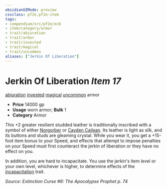 ```yaml
---
obsidianUIMode: preview
cssclass: pf2e,pf2e-item
tags:
- compendium/src/pf2e/ec6
- item/category/armor
- trait/abjuration
- trait/armor
- trait/invested
- trait/magical
- trait/uncommon
aliases: ["Jerkin Of Liberation"]
---
```

# Jerkin Of Liberation *Item 17*  
[abjuration](../../../Rules/traits/abjuration.md)  [invested](../../../Rules/traits/invested.md)  [magical](../../../Rules/traits/magical.md)  [uncommon](../../../Rules/traits/uncommon.md)  armor  

- **Price** 14000 gp
- **Usage** worn armor; **Bulk** 1
- **Category** Armor

This +2 greater resilient studded leather is traditionally inscribed with a symbol of either [Norgorber](../../setting/deities/norgorber.md) or [Cayden Cailean](../../setting/deities/cayden-cailean.md). Its leather is light as silk, and its buttons and studs are gleaming crystal. While you wear it, you get a +15-foot item bonus to your Speed, and effects that attempt to impose penalties on your Speed must first counteract the jerkin of liberation or they have no effect on you.

In addition, you are hard to incapacitate. You use the jerkin's item level or your own level, whichever is higher, to determine effects of the [incapacitation](../../../Rules/traits/incapacitation.md) trait.

*Source: Extinction Curse #6: The Apocalypse Prophet p. 74*